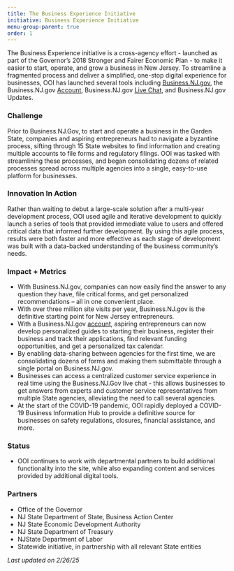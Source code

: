 ```yaml
---
title: The Business Experience Initiative
initiative: Business Experience Initiative
menu-group-parent: true
order: 1
---
```


The Business Experience initiative is a cross-agency effort \- launched as part of the Governor’s 2018 Stronger and Fairer Economic Plan \- to make it easier to start, operate, and grow a business in New Jersey. To streamline a fragmented process and deliver a simplified, one-stop digital experience for businesses, OOI has launched several tools including [Business.NJ.gov](https://business.nj.gov/), the Business.NJ.gov [Account](https://navigator.business.nj.gov/), Business.NJ.gov [Live Chat](https://business.nj.gov/), and Business.NJ.gov Updates.

### Challenge

Prior to Business.NJ.Gov, to start and operate a business in the Garden State, companies and aspiring entrepreneurs had to navigate a byzantine process, sifting through 15 State websites to find information and creating multiple accounts to file forms and regulatory filings. OOI was tasked with streamlining these processes, and began consolidating dozens of related processes spread across multiple agencies into a single, easy-to-use platform for businesses.

### Innovation In Action

Rather than waiting to debut a large-scale solution after a multi-year development process, OOI used agile and iterative development to quickly launch a series of tools that provided immediate value to users and offered critical data that informed further development. By using this agile process, results were both faster and more effective as each stage of development was built with a data-backed understanding of the business community’s needs.

### Impact \+ Metrics

* With Business.NJ.gov, companies can now easily find the answer to any question they have, file critical forms, and get personalized recommendations – all in one convenient place.  
* With over three million site visits per year, Business.NJ.gov is the definitive starting point for New Jersey entrepreneurs.  
* With a Business.NJ.gov [account](https://navigator.business.nj.gov/), aspiring entrepreneurs can now develop personalized guides to starting their business, register their business and track their applications, find relevant funding opportunities, and get a personalized tax calendar.  
* By enabling data-sharing between agencies for the first time, we are consolidating dozens of forms and making them submittable through a single portal on  Business.NJ.gov.   
* Businesses can access a centralized customer service experience in real time using the Business.NJ.Gov live chat \- this allows businesses to get answers from experts and customer service representatives from multiple State agencies, alleviating the need to call several agencies.  
* At the start of the COVID-19 pandemic, OOI rapidly deployed a COVID-19 Business Information Hub to provide a definitive source for businesses on safety regulations, closures, financial assistance, and more.

### Status

* OOI continues to work with departmental partners to build additional functionality into the site, while also expanding content and services provided by additional digital tools.

### Partners

* Office of the Governor  
* NJ State Department of State, Business Action Center  
* NJ State Economic Development Authority  
* NJ State Department of Treasury  
* NJState Department of Labor  
* Statewide initiative, in partnership with all relevant State entities

*Last updated on 2/26/25*
